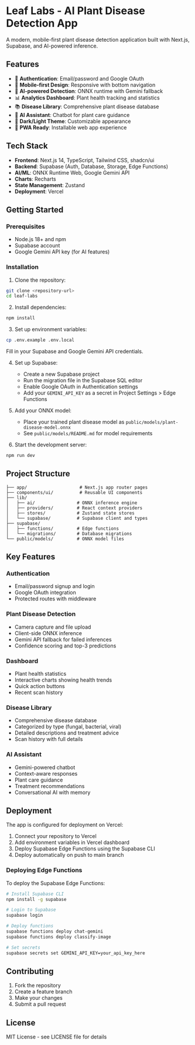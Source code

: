 # Leaf Labs - AI Plant Disease Detection App

A modern, mobile-first plant disease detection application built with Next.js, Supabase, and AI-powered inference.

## Features

- 🔐 **Authentication**: Email/password and Google OAuth
- 📱 **Mobile-first Design**: Responsive with bottom navigation
- 🤖 **AI-powered Detection**: ONNX runtime with Gemini fallback
- 📊 **Analytics Dashboard**: Plant health tracking and statistics
- 📚 **Disease Library**: Comprehensive plant disease database
- 💬 **AI Assistant**: Chatbot for plant care guidance
- 🌙 **Dark/Light Theme**: Customizable appearance
- 📱 **PWA Ready**: Installable web app experience

## Tech Stack

- **Frontend**: Next.js 14, TypeScript, Tailwind CSS, shadcn/ui
- **Backend**: Supabase (Auth, Database, Storage, Edge Functions)
- **AI/ML**: ONNX Runtime Web, Google Gemini API
- **Charts**: Recharts
- **State Management**: Zustand
- **Deployment**: Vercel

## Getting Started

### Prerequisites

- Node.js 18+ and npm
- Supabase account
- Google Gemini API key (for AI features)

### Installation

1. Clone the repository:
```bash
git clone <repository-url>
cd leaf-labs
```

2. Install dependencies:
```bash
npm install
```

3. Set up environment variables:
```bash
cp .env.example .env.local
```

Fill in your Supabase and Google Gemini API credentials.

4. Set up Supabase:
   - Create a new Supabase project
   - Run the migration file in the Supabase SQL editor
   - Enable Google OAuth in Authentication settings
   - Add your `GEMINI_API_KEY` as a secret in Project Settings > Edge Functions

5. Add your ONNX model:
   - Place your trained plant disease model as `public/models/plant-disease-model.onnx`
   - See `public/models/README.md` for model requirements

6. Start the development server:
```bash
npm run dev
```

## Project Structure

```
├── app/                    # Next.js app router pages
├── components/ui/          # Reusable UI components
├── lib/
│   ├── ai/                # ONNX inference engine
│   ├── providers/         # React context providers
│   ├── stores/            # Zustand state stores
│   └── supabase/          # Supabase client and types
├── supabase/
│   ├── functions/         # Edge functions
│   └── migrations/        # Database migrations
└── public/models/         # ONNX model files
```

## Key Features

### Authentication
- Email/password signup and login
- Google OAuth integration
- Protected routes with middleware

### Plant Disease Detection
- Camera capture and file upload
- Client-side ONNX inference
- Gemini API fallback for failed inferences
- Confidence scoring and top-3 predictions

### Dashboard
- Plant health statistics
- Interactive charts showing health trends
- Quick action buttons
- Recent scan history

### Disease Library
- Comprehensive disease database
- Categorized by type (fungal, bacterial, viral)
- Detailed descriptions and treatment advice
- Scan history with full details

### AI Assistant
- Gemini-powered chatbot
- Context-aware responses
- Plant care guidance
- Treatment recommendations
- Conversational AI with memory

## Deployment

The app is configured for deployment on Vercel:

1. Connect your repository to Vercel
2. Add environment variables in Vercel dashboard
3. Deploy Supabase Edge Functions using the Supabase CLI
4. Deploy automatically on push to main branch

### Deploying Edge Functions

To deploy the Supabase Edge Functions:

```bash
# Install Supabase CLI
npm install -g supabase

# Login to Supabase
supabase login

# Deploy functions
supabase functions deploy chat-gemini
supabase functions deploy classify-image

# Set secrets
supabase secrets set GEMINI_API_KEY=your_api_key_here
```

## Contributing

1. Fork the repository
2. Create a feature branch
3. Make your changes
4. Submit a pull request

## License

MIT License - see LICENSE file for details
